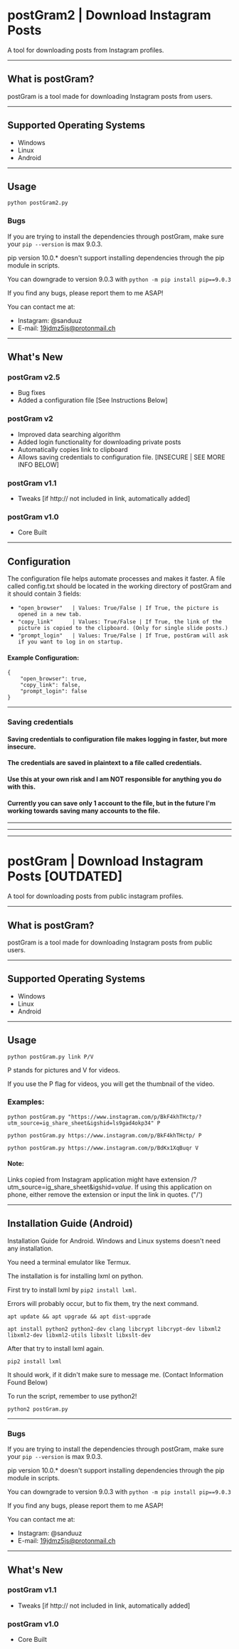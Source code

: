 # postGram2 | Download Instagram Posts

A tool for downloading posts from Instagram profiles.

---

## What is postGram?
postGram is a tool made for downloading Instagram posts from users.

---

## Supported Operating Systems
 * Windows
 * Linux
 * Android

---

## Usage
```
python postGram2.py
```

### Bugs

If you are trying to install the dependencies through 
postGram, make sure your `pip --version` is max 9.0.3.

pip version 10.0.* doesn't support installing dependencies through the pip module in scripts.

You can downgrade to version 9.0.3 with `python -m pip install pip==9.0.3`

If you find any bugs, please report them to me ASAP!

You can contact me at:
* Instagram: @sanduuz
* E-mail: 19jdmz5js@protonmail.ch

---

## What's New
### postGram v2.5
+ Bug fixes
+ Added a configuration file [See Instructions Below]
### postGram v2
+ Improved data searching algorithm
+ Added login functionality for downloading private posts
+ Automatically copies link to clipboard
+ Allows saving credentials to configuration file. [INSECURE | SEE MORE INFO BELOW]
### postGram v1.1
+ Tweaks [if http:// not included in link, automatically added]
### postGram v1.0
+ Core Built

---

## Configuration
The configuration file helps automate processes and makes it faster.
A file called config.txt should be located in the working directory of postGram and it should contain 3 fields:
- `"open_browser"	| Values: True/False | If True, the picture is opened in a new tab.`
- `"copy_link"		| Values: True/False | If True, the link of the picture is copied to the clipboard. (Only for single slide posts.)`
- `"prompt_login"	| Values: True/False | If True, postGram will ask if you want to log in on startup.`

#### Example Configuration:
```
{
    "open_browser": true,
    "copy_link": false,
    "prompt_login": false
}
```

---

### Saving credentials
#### Saving credentials to configuration file makes logging in faster, but more insecure.
#### The credentials are saved in plaintext to a file called credentials.
#### Use this at your own risk and I am NOT responsible for anything you do with this.
#### Currently you can save only 1 account to the file, but in the future I'm working towards saving many accounts to the file.

---
---
---

# postGram | Download Instagram Posts [OUTDATED]

A tool for downloading posts from public instagram profiles.

---

## What is postGram?
postGram is a tool made for downloading Instagram posts from public users.

---

## Supported Operating Systems
 * Windows
 * Linux
 * Android

---

## Usage
```
python postGram.py link P/V
```

P stands for pictures and V for videos.

If you use the P flag for videos, you will get the thumbnail of the video.

### Examples:
```
python postGram.py "https://www.instagram.com/p/BkF4khTHctp/?utm_source=ig_share_sheet&igshid=ls9gad4okp34" P
```

```
python postGram.py https://www.instagram.com/p/BkF4khTHctp/ P
```

```
python postGram.py https://www.instagram.com/p/BdKx1XqBuqr V
```

#### Note:
Links copied from Instagram application might have extension /?utm_source=ig_share_sheet&igshid=*value*.
If using this application on phone, either remove the extension or input the link in quotes. ("/')

---

## Installation Guide (Android)
Installation Guide for Android. Windows and Linux systems doesn't need any installation.

You need a terminal emulator like Termux.

The installation is for installing lxml on python.

First try to install lxml by `pip2 install lxml`.

Errors will probably occur, but to fix them, try the next command.

`apt update && apt upgrade && apt dist-upgrade`

`apt install python2 python2-dev clang libcrypt libcrypt-dev libxml2 libxml2-dev libxml2-utils libxslt libxslt-dev`

After that try to install lxml again.

`pip2 install lxml`

It should work, if it didn't make sure to message me. (Contact Information Found Below)

To run the script, remember to use python2!

`python2 postGram.py`

---

### Bugs

If you are trying to install the dependencies through 
postGram, make sure your `pip --version` is max 9.0.3.

pip version 10.0.* doesn't support installing dependencies through the pip module in scripts.

You can downgrade to version 9.0.3 with `python -m pip install pip==9.0.3`

If you find any bugs, please report them to me ASAP!

You can contact me at:
* Instagram: @sanduuz
* E-mail: 19jdmz5js@protonmail.ch

---

## What's New
### postGram v1.1
+ Tweaks [if http:// not included in link, automatically added]
### postGram v1.0
+ Core Built
